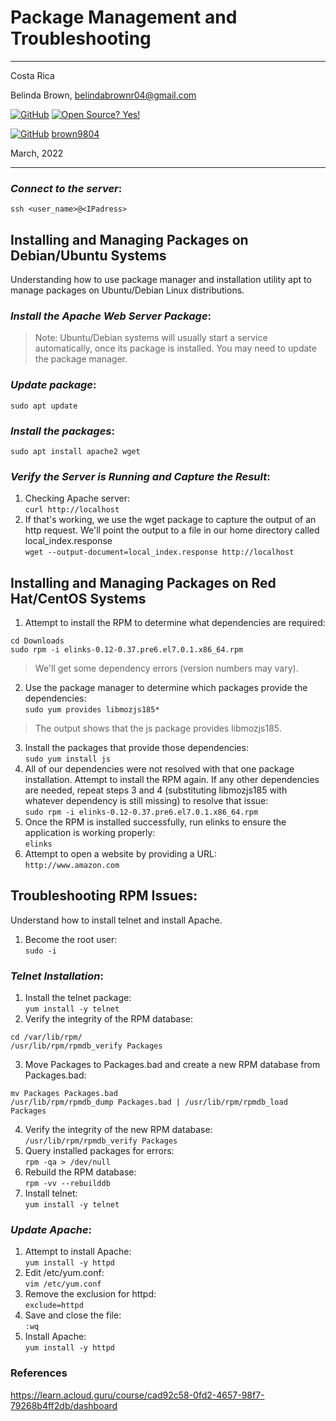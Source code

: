 # Package Management and Troubleshooting

----------------------
Costa Rica

Belinda Brown, belindabrownr04@gmail.com

[![GitHub](https://badgen.net/badge/icon/github?icon=github&label)](https://github.com) [![Open Source? Yes!](https://badgen.net/badge/Open%20Source%20%3F/Yes%21/blue?icon=github)](https://github.com/Naereen/badges/)

[![GitHub](https://img.shields.io/badge/--181717?logo=github&logoColor=ffffff)](https://github.com/) [brown9804](https://github.com/brown9804)


March, 2022

----------------------

### _Connect to the server_:

`ssh <user_name>@<IPadress>`

## Installing and Managing Packages on Debian/Ubuntu Systems
Understanding how to use package manager and installation utility apt to manage packages on Ubuntu/Debian Linux distributions.

### _Install the Apache Web Server Package_:
> Note: Ubuntu/Debian systems will usually start a service automatically, once its package is installed. You may need to update the package manager.

### _Update package_:
`sudo apt update`

### _Install the packages_:
`sudo apt install apache2 wget`

### _Verify the Server is Running and Capture the Result_:
1. Checking Apache server: <br/>
`curl http://localhost`
2. If that's working, we use the wget package to capture the output of an http request. We'll point the output to a file in our home directory called local_index.response <br/>
`wget --output-document=local_index.response http://localhost`


## Installing and Managing Packages on Red Hat/CentOS Systems
1. Attempt to install the RPM to determine what dependencies are required: <br/>
```
cd Downloads
sudo rpm -i elinks-0.12-0.37.pre6.el7.0.1.x86_64.rpm
```
> We'll get some dependency errors (version numbers may vary).
2. Use the package manager to determine which packages provide the dependencies: <br/>
`sudo yum provides libmozjs185*` <br/>
> The output shows that the js package provides libmozjs185.
3. Install the packages that provide those dependencies: <br/>
`sudo yum install js`
4. All of our dependencies were not resolved with that one package installation. Attempt to install the RPM again. If any other dependencies are needed, repeat steps 3 and 4 (substituting libmozjs185 with whatever dependency is still missing) to resolve that issue: <br/>
`sudo rpm -i elinks-0.12-0.37.pre6.el7.0.1.x86_64.rpm`
5. Once the RPM is installed successfully, run elinks to ensure the application is working properly: <br/>
`elinks`
6. Attempt to open a website by providing a URL: <br/>
`http://www.amazon.com`

## Troubleshooting RPM Issues:
Understand how to install telnet and install Apache.

1. Become the root user: <br/>
`sudo -i`

### _Telnet Installation_:
1. Install the telnet package: <br/>
`yum install -y telnet`
2. Verify the integrity of the RPM database: <br/>
```
cd /var/lib/rpm/
/usr/lib/rpm/rpmdb_verify Packages
```
3. Move Packages to Packages.bad and create a new RPM database from Packages.bad: <br/>
```
mv Packages Packages.bad
/usr/lib/rpm/rpmdb_dump Packages.bad | /usr/lib/rpm/rpmdb_load Packages
```
4. Verify the integrity of the new RPM database: <br/>
`/usr/lib/rpm/rpmdb_verify Packages`
5. Query installed packages for errors: <br/>
`rpm -qa > /dev/null`
6. Rebuild the RPM database: <br/>
`rpm -vv --rebuilddb`
7. Install telnet: <br/>
`yum install -y telnet`

### _Update Apache_:
1. Attempt to install Apache: <br/>
`yum install -y httpd`
2. Edit /etc/yum.conf: <br/>
`vim /etc/yum.conf`
3. Remove the exclusion for httpd: <br/>
`exclude=httpd`
4. Save and close the file: <br/>
`:wq`
5. Install Apache: <br/>
`yum install -y httpd`

### References

https://learn.acloud.guru/course/cad92c58-0fd2-4657-98f7-79268b4ff2db/dashboard
